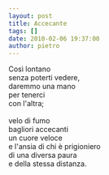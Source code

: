 ```yaml
---
layout: post
title: Accecante
tags: []
date: 2010-02-06 19:37:00
author: pietro
---
```

Così lontano<br/>senza poterti vedere,<br/>daremmo una mano<br/>per tenerci<br/>con l'altra;<br/><br/>velo di fumo<br/>bagliori accecanti<br/>un cuore veloce<br/>e l'ansia di chi è prigioniero<br/>di una diversa paura<br/>e della stessa distanza.
